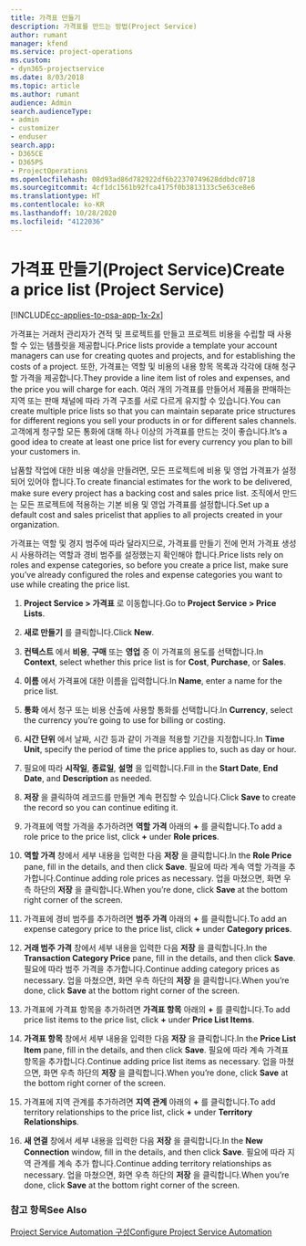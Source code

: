 ```yaml
---
title: 가격표 만들기
description: 가격표를 만드는 방법(Project Service)
author: rumant
manager: kfend
ms.service: project-operations
ms.custom:
- dyn365-projectservice
ms.date: 8/03/2018
ms.topic: article
ms.author: rumant
audience: Admin
search.audienceType:
- admin
- customizer
- enduser
search.app:
- D365CE
- D365PS
- ProjectOperations
ms.openlocfilehash: 08d93ad86d782922df6b22370749628ddbdc0718
ms.sourcegitcommit: 4cf1dc1561b92fca4175f0b3813133c5e63ce8e6
ms.translationtype: HT
ms.contentlocale: ko-KR
ms.lasthandoff: 10/28/2020
ms.locfileid: "4122036"
---
```

# <a name="create-a-price-list-project-service"></a><span data-ttu-id="8247a-103">가격표 만들기(Project Service)</span><span class="sxs-lookup"><span data-stu-id="8247a-103">Create a price list (Project Service)</span></span>

[!INCLUDE[cc-applies-to-psa-app-1x-2x](../includes/cc-applies-to-psa-app-1x-2x.md)]

<span data-ttu-id="8247a-104">가격표는 거래처 관리자가 견적 및 프로젝트를 만들고 프로젝트 비용을 수립할 때 사용할 수 있는 템플릿을 제공합니다.</span><span class="sxs-lookup"><span data-stu-id="8247a-104">Price lists provide a template your account managers can use for creating quotes and projects, and for establishing the costs of a project.</span></span> <span data-ttu-id="8247a-105">또한, 가격표는 역할 및 비용의 내용 항목 목록과 각각에 대해 청구할 가격을 제공합니다.</span><span class="sxs-lookup"><span data-stu-id="8247a-105">They provide a line item list of roles and expenses, and the price you will charge for each.</span></span> <span data-ttu-id="8247a-106">여러 개의 가격표를 만들어서 제품을 판매하는 지역 또는 판매 채널에 따라 가격 구조를 서로 다르게 유지할 수 있습니다.</span><span class="sxs-lookup"><span data-stu-id="8247a-106">You can create multiple price lists so that you can maintain separate price structures for different regions you sell your products in or for different sales channels.</span></span> <span data-ttu-id="8247a-107">고객에게 청구할 모든 통화에 대해 하나 이상의 가격표를 만드는 것이 좋습니다.</span><span class="sxs-lookup"><span data-stu-id="8247a-107">It’s a good idea to create at least one price list for every currency you plan to bill your customers in.</span></span>  
  
<span data-ttu-id="8247a-108">납품할 작업에 대한 비용 예상을 만들려면, 모든 프로젝트에 비용 및 영업 가격표가 설정되어 있어야 합니다.</span><span class="sxs-lookup"><span data-stu-id="8247a-108">To create financial estimates for the work to be delivered, make sure every project has a backing cost and sales price list.</span></span> <span data-ttu-id="8247a-109">조직에서 만드는 모든 프로젝트에 적용하는 기본 비용 및 영업 가격표를 설정합니다.</span><span class="sxs-lookup"><span data-stu-id="8247a-109">Set up a default cost and sales pricelist that applies to all projects created in your organization.</span></span>  
  
<span data-ttu-id="8247a-110">가격표는 역할 및 경지 범주에 따라 달라지므로, 가격표를 만들기 전에 먼저 가격표 생성 시 사용하려는 역할과 경비 범주를 설정했는지 확인해야 합니다.</span><span class="sxs-lookup"><span data-stu-id="8247a-110">Price lists rely on roles and expense categories, so before you create a price list, make sure you’ve already configured the roles and expense categories you want to use while creating the price list.</span></span>  
  
1.  <span data-ttu-id="8247a-111">**Project Service > 가격표** 로 이동합니다.</span><span class="sxs-lookup"><span data-stu-id="8247a-111">Go to **Project Service > Price Lists**.</span></span>  
  
2.  <span data-ttu-id="8247a-112">**새로 만들기** 를 클릭합니다.</span><span class="sxs-lookup"><span data-stu-id="8247a-112">Click **New**.</span></span>  
  
3.  <span data-ttu-id="8247a-113">**컨텍스트** 에서 **비용**, **구매** 또는 **영업** 중 이 가격표의 용도를 선택합니다.</span><span class="sxs-lookup"><span data-stu-id="8247a-113">In **Context**, select whether this price list is for **Cost**, **Purchase**, or **Sales**.</span></span>  
  
4.  <span data-ttu-id="8247a-114">**이름** 에서 가격표에 대한 이름을 입력합니다.</span><span class="sxs-lookup"><span data-stu-id="8247a-114">In **Name**, enter a name for the price list.</span></span>  
  
5.  <span data-ttu-id="8247a-115">**통화** 에서 청구 또는 비용 산출에 사용할 통화를 선택합니다.</span><span class="sxs-lookup"><span data-stu-id="8247a-115">In **Currency**, select the currency you’re going to use for billing or costing.</span></span>  
  
6.  <span data-ttu-id="8247a-116">**시간 단위** 에서 날짜, 시간 등과 같이 가격을 적용할 기간을 지정합니다.</span><span class="sxs-lookup"><span data-stu-id="8247a-116">In **Time Unit**, specify the period of time the price applies to, such as day or hour.</span></span>  
  
7.  <span data-ttu-id="8247a-117">필요에 따라 **시작일**, **종료일**, **설명** 을 입력합니다.</span><span class="sxs-lookup"><span data-stu-id="8247a-117">Fill in the **Start Date**, **End Date**, and **Description** as needed.</span></span>  
  
8.  <span data-ttu-id="8247a-118">**저장** 을 클릭하여 레코드를 만들면 계속 편집할 수 있습니다.</span><span class="sxs-lookup"><span data-stu-id="8247a-118">Click **Save** to create the record so you can continue editing it.</span></span>  
  
9. <span data-ttu-id="8247a-119">가격표에 역할 가격을 추가하려면 **역할 가격** 아래의 **+** 를 클릭합니다.</span><span class="sxs-lookup"><span data-stu-id="8247a-119">To add a role price to the price list, click **+** under **Role prices**.</span></span>  
  
10. <span data-ttu-id="8247a-120">**역할 가격** 창에서 세부 내용을 입력한 다음 **저장** 을 클릭합니다.</span><span class="sxs-lookup"><span data-stu-id="8247a-120">In the **Role Price** pane, fill in the details, and then click **Save**.</span></span> <span data-ttu-id="8247a-121">필요에 따라 계속 역할 가격을 추가합니다.</span><span class="sxs-lookup"><span data-stu-id="8247a-121">Continue adding role prices as necessary.</span></span> <span data-ttu-id="8247a-122">업을 마쳤으면, 화면 우측 하단의 **저장** 을 클릭합니다.</span><span class="sxs-lookup"><span data-stu-id="8247a-122">When you’re done, click **Save** at the bottom right corner of the screen.</span></span>  
  
11. <span data-ttu-id="8247a-123">가격표에 경비 범주를 추가하려면 **범주 가격** 아래의 **+** 를 클릭합니다.</span><span class="sxs-lookup"><span data-stu-id="8247a-123">To add an expense category price to the price list, click **+** under **Category prices**.</span></span>  
  
12. <span data-ttu-id="8247a-124">**거래 범주 가격** 창에서 세부 내용을 입력한 다음 **저장** 을 클릭합니다.</span><span class="sxs-lookup"><span data-stu-id="8247a-124">In the **Transaction Category Price** pane, fill in the details, and then click **Save**.</span></span> <span data-ttu-id="8247a-125">필요에 따라 범주 가격을 추가합니다.</span><span class="sxs-lookup"><span data-stu-id="8247a-125">Continue adding category prices as necessary.</span></span> <span data-ttu-id="8247a-126">업을 마쳤으면, 화면 우측 하단의 **저장** 을 클릭합니다.</span><span class="sxs-lookup"><span data-stu-id="8247a-126">When you’re done, click **Save** at the bottom right corner of the screen.</span></span>  
  
13. <span data-ttu-id="8247a-127">가격표에 가격표 항목을 추가하려면 **가격표 항목** 아래의 **+** 를 클릭합니다.</span><span class="sxs-lookup"><span data-stu-id="8247a-127">To add price list items to the price list, click **+** under **Price List Items**.</span></span>  
  
14. <span data-ttu-id="8247a-128">**가격표 항목** 창에서 세부 내용을 입력한 다음 **저장** 을 클릭합니다.</span><span class="sxs-lookup"><span data-stu-id="8247a-128">In the **Price List Item** pane, fill in the details, and then click **Save**.</span></span> <span data-ttu-id="8247a-129">필요에 따라 계속 가격표 항목을 추가합니다.</span><span class="sxs-lookup"><span data-stu-id="8247a-129">Continue adding price list items as necessary.</span></span> <span data-ttu-id="8247a-130">업을 마쳤으면, 화면 우측 하단의 **저장** 을 클릭합니다.</span><span class="sxs-lookup"><span data-stu-id="8247a-130">When you’re done, click **Save** at the bottom right corner of the screen.</span></span>  
  
15. <span data-ttu-id="8247a-131">가격표에 지역 관계를 추가하려면 **지역 관계** 아래의 **+** 를 클릭합니다.</span><span class="sxs-lookup"><span data-stu-id="8247a-131">To add territory relationships to the price list, click **+** under **Territory Relationships**.</span></span>  
  
16. <span data-ttu-id="8247a-132">**새 연결** 창에서 세부 내용을 입력한 다음 **저장** 을 클릭합니다.</span><span class="sxs-lookup"><span data-stu-id="8247a-132">In the **New Connection** window, fill in the details, and then click **Save**.</span></span> <span data-ttu-id="8247a-133">필요에 따라 지역 관계를 계속 추가 합니다.</span><span class="sxs-lookup"><span data-stu-id="8247a-133">Continue adding territory relationships as necessary.</span></span> <span data-ttu-id="8247a-134">업을 마쳤으면, 화면 우측 하단의 **저장** 을 클릭합니다.</span><span class="sxs-lookup"><span data-stu-id="8247a-134">When you’re done, click **Save** at the bottom right corner of the screen.</span></span>  
  
### <a name="see-also"></a><span data-ttu-id="8247a-135">참고 항목</span><span class="sxs-lookup"><span data-stu-id="8247a-135">See Also</span></span>  
 [<span data-ttu-id="8247a-136">Project Service Automation 구성</span><span class="sxs-lookup"><span data-stu-id="8247a-136">Configure Project Service Automation</span></span>](../psa/configure.md)
